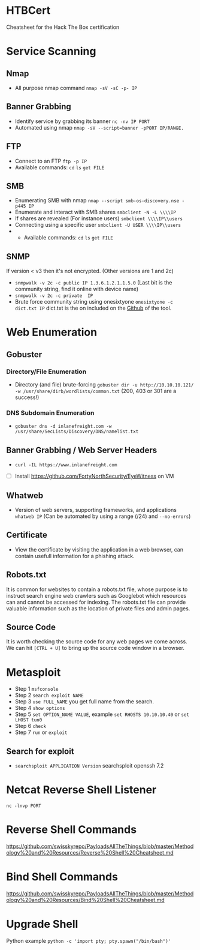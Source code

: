 # HTBCert
Cheatsheet for the Hack The Box certification

# Service Scanning
## Nmap
- All purpose nmap command `nmap -sV -sC -p- IP`

## Banner Grabbing
- Identify service by grabbing its banner `nc -nv IP PORT` 
- Automated using nmap `nmap -sV --script=banner -pPORT IP/RANGE.`

## FTP
- Connect to an FTP `ftp -p IP` 
- Available commands: `cd` `ls` `get FILE`

## SMB
- Enumerating SMB with nmap `nmap --script smb-os-discovery.nse -p445 IP` 
- Enumerate and interact with SMB shares `smbclient -N -L \\\\IP`
- If shares are revealed (For instance users) `smbclient \\\\IP\\users`
- Connecting using a specific user `smbclient -U USER \\\\IP\\users`
- - Available commands: `cd` `ls` `get FILE`

## SNMP
If version < v3 then it's not encrypted. (Other versions are 1 and 2c)
- `snmpwalk -v 2c -c public IP 1.3.6.1.2.1.1.5.0` (Last bit is the community string, find it online with device name)
- `snmpwalk -v 2c -c private  IP`
- Brute force community string using onesixtyone `onesixtyone -c dict.txt IP` dict.txt is the on included on the [Github](https://github.com/trailofbits/onesixtyone) of the tool.

# Web Enumeration
## Gobuster
### Directory/File Enumeration
- Directory (and file) brute-forcing `gobuster dir -u http://10.10.10.121/ -w /usr/share/dirb/wordlists/common.txt` (200, 403 or 301 are a success!)

### DNS Subdomain Enumeration
- `gobuster dns -d inlanefreight.com -w /usr/share/SecLists/Discovery/DNS/namelist.txt`

## Banner Grabbing / Web Server Headers
- `curl -IL https://www.inlanefreight.com`
- [ ] Install https://github.com/FortyNorthSecurity/EyeWitness on VM

## Whatweb
 - Version of web servers, supporting frameworks, and applications `whatweb IP` (Can be automated by using a range (/24) and `--no-errors`)
 
 ## Certificate
 - View the certificate by visiting the application in a web browser, can contain usefull information for a phishing attack.

## Robots.txt
It is common for websites to contain a robots.txt file, whose purpose is to instruct search engine web crawlers such as Googlebot which resources can and cannot be accessed for indexing. The robots.txt file can provide valuable information such as the location of private files and admin pages.

## Source Code
It is worth checking the source code for any web pages we come across. We can hit `[CTRL + U]` to bring up the source code window in a browser.

# Metasploit
- Step 1 `msfconsole`
- Step 2 `search exploit NAME`
- Step 3 `use FULL_NAME` you get full name from the search.
- Step 4 `show options`
- Step 5 `set OPTION_NAME VALUE`, example `set RHOSTS 10.10.10.40` or `set LHOST tun0`
- Step 6 `check`
- Step 7 `run` or `exploit`

## Search for exploit
- `searchsploit APPLICATION Version` searchsploit openssh 7.2

# Netcat Reverse Shell Listener
`nc -lnvp PORT`

# Reverse Shell Commands
https://github.com/swisskyrepo/PayloadsAllTheThings/blob/master/Methodology%20and%20Resources/Reverse%20Shell%20Cheatsheet.md

# Bind Shell Commands
https://github.com/swisskyrepo/PayloadsAllTheThings/blob/master/Methodology%20and%20Resources/Bind%20Shell%20Cheatsheet.md

# Upgrade Shell
Python example `python -c 'import pty; pty.spawn("/bin/bash")'`
